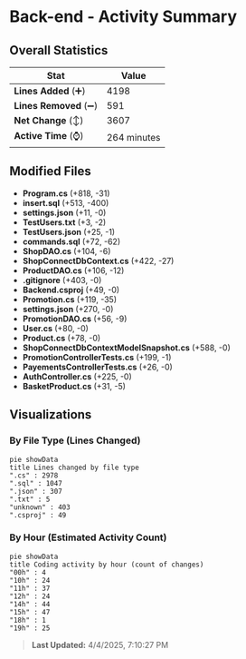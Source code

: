 # Back-end - Activity Summary 

## Overall Statistics

| Stat                   | Value                                                             |
| ---------------------- | ----------------------------------------------------------------- |
| **Lines Added** (➕)   | 4198                                          |
| **Lines Removed** (➖) | 591                                        |
| **Net Change** (↕)    | 3607                |
| **Active Time** (⌚)   | 264 minutes |


## Modified Files
- **Program.cs** (+818, -31)
- **insert.sql** (+513, -400)
- **settings.json** (+11, -0)
- **TestUsers.txt** (+3, -2)
- **TestUsers.json** (+25, -1)
- **commands.sql** (+72, -62)
- **ShopDAO.cs** (+104, -6)
- **ShopConnectDbContext.cs** (+422, -27)
- **ProductDAO.cs** (+106, -12)
- **.gitignore** (+403, -0)
- **Backend.csproj** (+49, -0)
- **Promotion.cs** (+119, -35)
- **settings.json** (+270, -0)
- **PromotionDAO.cs** (+56, -9)
- **User.cs** (+80, -0)
- **Product.cs** (+78, -0)
- **ShopConnectDbContextModelSnapshot.cs** (+588, -0)
- **PromotionControllerTests.cs** (+199, -1)
- **PayementsControllerTests.cs** (+26, -0)
- **AuthController.cs** (+225, -0)
- **BasketProduct.cs** (+31, -5)

## Visualizations

### By File Type (Lines Changed)

```mermaid
pie showData
title Lines changed by file type
".cs" : 2978
".sql" : 1047
".json" : 307
".txt" : 5
"unknown" : 403
".csproj" : 49
```

### By Hour (Estimated Activity Count)

```mermaid
pie showData
title Coding activity by hour (count of changes)
"00h" : 4
"10h" : 24
"11h" : 37
"12h" : 24
"14h" : 44
"15h" : 47
"18h" : 1
"19h" : 25
```


> **Last Updated:** 4/4/2025, 7:10:27 PM